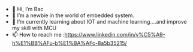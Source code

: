 - 👋 Hi, I’m Bac 
- 👀 I’m a newbie in the world of embedded system.
- 🌱 I’m currently learning about IOT and machine learning....and improve my skill with MCU
- 📫 How to reach me :https://www.linkedin.com/in/v%C5%A9-h%E1%BB%AFu-b%E1%BA%AFc-8a5b35215/ 

<!---
bacvu21/bacvu21 is a ✨ special ✨ repository because its `README.md` (this file) appears on your GitHub profile.
You can click the Preview link to take a look at your changes.
--->
